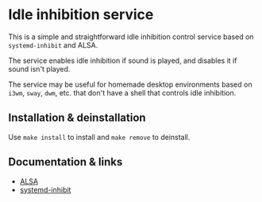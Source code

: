 # Idle inhibition service

This is a simple and straightforward idle inhibition control service based on
`systemd-inhibit` and ALSA.

The service enables idle inhibition if sound is played, and disables it if
sound isn't played.

The service may be useful for homemade desktop environments based on `i3wm`,
`sway`, `dwm`, etc. that don't have a shell that controls idle inhibition.

## Installation & deinstallation

Use `make install` to install and `make remove` to deinstall.

## Documentation & links

- [ALSA](https://alsa.opensrc.org/Proc_asound_documentation)
- [systemd-inhibit](https://www.man7.org/linux/man-pages/man1/systemd-inhibit.1.html)
